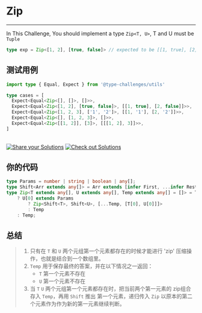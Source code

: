 # Zip
---

In This Challenge, You should implement a type `Zip<T, U>`, T and U must be `Tuple`
```ts
type exp = Zip<[1, 2], [true, false]> // expected to be [[1, true], [2, false]]
```

## 测试用例
```ts
import type { Equal, Expect } from '@type-challenges/utils'

type cases = [
  Expect<Equal<Zip<[], []>, []>>,
  Expect<Equal<Zip<[1, 2], [true, false]>, [[1, true], [2, false]]>>,
  Expect<Equal<Zip<[1, 2, 3], ['1', '2']>, [[1, '1'], [2, '2']]>>,
  Expect<Equal<Zip<[], [1, 2, 3]>, []>>,
  Expect<Equal<Zip<[[1, 2]], [3]>, [[[1, 2], 3]]>>,
]

```
<!--info-footer-start--><br> <a href="https://tsch.js.org/4471/answer" target="_blank"><img src="https://img.shields.io/badge/-Share%20your%20Solutions-teal" alt="Share your Solutions"/></a> <a href="https://tsch.js.org/4471/solutions" target="_blank"><img src="https://img.shields.io/badge/-Check%20out%20Solutions-de5a77?logo=awesome-lists&amp;logoColor=white" alt="Check out Solutions"/></a> <!--info-footer-end-->

## 你的代码

```ts
type Params = number | string | boolean | any[];
type Shift<Arr extends any[]> = Arr extends [infer First, ...infer Rest] ? Rest : [];
type Zip<T extends any[], U extends any[], Temp extends any[] = []> = T[0] extends Params
    ? U[0] extends Params
        ? Zip<Shift<T>, Shift<U>, [...Temp, [T[0], U[0]]]>
        : Temp
    : Temp;
```
## 总结

>1. 只有在 `T` 和 `U` 两个元组第一个元素都存在的时候才能进行 'zip' 压缩操作，也就是结合到一个数组里。
>2. `Temp` 用于保存最终的答案，并在以下情况之一返回：
>    - `T` 第一个元素不存在
>    - `U` 第一个元素不存在
>3. 当 `T` `U` 两个元组第一个元素都存在时，把当前两个第一元素的 zip组合 存入 `Temp`，再用 `Shift` 推出 第一个元素，递归传入 `Zip` 以原本的第二个元素作为作为新的第一元素继续判断。
